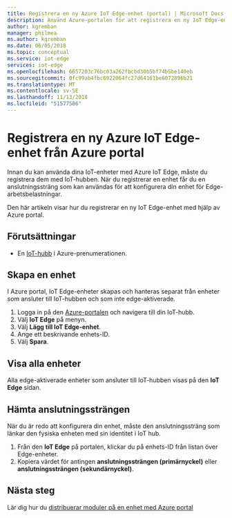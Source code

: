 ```yaml
---
title: Registrera en ny Azure IoT Edge-enhet (portal) | Microsoft Docs
description: Använd Azure-portalen för att registrera en ny IoT Edge-enhet
author: kgremban
manager: philmea
ms.author: kgremban
ms.date: 06/05/2018
ms.topic: conceptual
ms.service: iot-edge
services: iot-edge
ms.openlocfilehash: 6657203c76bc03a262fbcbd30b5bf74b5be140eb
ms.sourcegitcommit: 0fc99ab4fbc6922064fc27d64161be6072896b21
ms.translationtype: MT
ms.contentlocale: sv-SE
ms.lasthandoff: 11/13/2018
ms.locfileid: "51577506"
---
```

# <a name="register-a-new-azure-iot-edge-device-from-the-azure-portal"></a>Registrera en ny Azure IoT Edge-enhet från Azure portal

Innan du kan använda dina IoT-enheter med Azure IoT Edge, måste du registrera dem med IoT-hubben. När du registrerar en enhet får du en anslutningssträng som kan användas för att konfigurera din enhet för Edge-arbetsbelastningar. 

Den här artikeln visar hur du registrerar en ny IoT Edge-enhet med hjälp av Azure portal.

## <a name="prerequisites"></a>Förutsättningar

* En [IoT-hubb](../iot-hub/iot-hub-create-through-portal.md) i Azure-prenumerationen. 

## <a name="create-a-device"></a>Skapa en enhet

I Azure portal, IoT Edge-enheter skapas och hanteras separat från enheter som ansluter till IoT-hubben och som inte edge-aktiverade. 

1. Logga in på den [Azure-portalen](https://portal.azure.com) och navigera till din IoT-hubb. 
2. Välj **IoT Edge** på menyn.
3. Välj **Lägg till IoT Edge-enhet**. 
4. Ange ett beskrivande enhets-ID. 
5. Välj **Spara**. 

## <a name="view-all-devices"></a>Visa alla enheter

Alla edge-aktiverade enheter som ansluter till IoT-hubben visas på den **IoT Edge** sidan. 

## <a name="retrieve-the-connection-string"></a>Hämta anslutningssträngen

När du är redo att konfigurera din enhet, måste den anslutningssträng som länkar den fysiska enheten med sin identitet i IoT hub.

1. Från den **IoT Edge** på portalen, klickar du på enhets-ID från listan över Edge-enheter. 
2. Kopiera värdet för antingen **anslutningssträngen (primärnyckel)** eller **anslutningssträngen (sekundärnyckel)**. 

## <a name="next-steps"></a>Nästa steg

Lär dig hur du [distribuerar moduler på en enhet med Azure portal](how-to-deploy-modules-portal.md)
